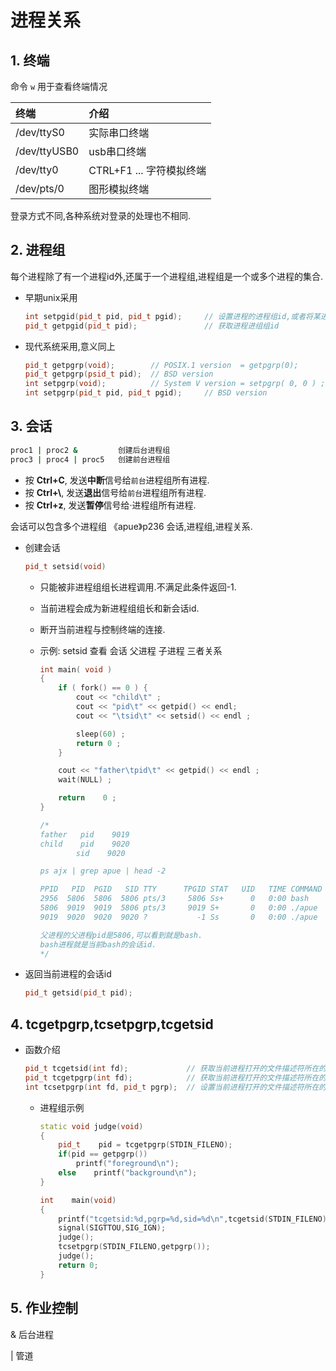 # 进程关系

## 1. 终端

命令 `w` 用于查看终端情况

终端 | 介绍
:--- | :---
/dev/ttyS0 | 实际串口终端
/dev/ttyUSB0 | usb串口终端
/dev/tty0 | CTRL+F1 ... 字符模拟终端
/dev/pts/0 | 图形模拟终端

登录方式不同,各种系统对登录的处理也不相同.

## 2. 进程组

每个进程除了有一个进程id外,还属于一个进程组,进程组是一个或多个进程的集合.

- 早期unix采用

    ```cpp
    int setpgid(pid_t pid, pid_t pgid);     // 设置进程的进程组id,或者将某进程加入某进程组
    pid_t getpgid(pid_t pid);               // 获取进程进组组id
    ```

- 现代系统采用,意义同上

    ```cpp
    pid_t getpgrp(void);        // POSIX.1 version  = getpgrp(0);
    pid_t getpgrp(psid_t pid);  // BSD version
    int setpgrp(void);          // System V version = setpgrp( 0, 0 ) ;
    int setpgrp(pid_t pid, pid_t pgid);     // BSD version
    ```

## 3. 会话

```bash
proc1 | proc2 &         创建后台进程组
proc3 | proc4 | proc5   创建前台进程组
```

- 按 **Ctrl+C**, 发送**中断**信号给`前台`进程组所有进程.
- 按 **Ctrl+\\**, 发送**退出**信号给`前台`进程组所有进程.
- 按 **Ctrl+z**, 发送**暂停**信号给·进程组所有进程.

会话可以包含多个进程组
《apue》p236 会话,进程组,进程关系.

- 创建会话

    ```cpp
    pid_t setsid(void)
    ```

  - 只能被非进程组组长进程调用.不满足此条件返回-1.
  - 当前进程会成为新进程组组长和新会话id.
  - 断开当前进程与控制终端的连接.

  - 示例: setsid 查看 会话 父进程 子进程 三者关系

    ```cpp
    int main( void )
    {
        if ( fork() == 0 ) {
            cout << "child\t" ;
            cout << "pid\t" << getpid() << endl;
            cout << "\tsid\t" << setsid() << endl ;

            sleep(60) ;
            return 0 ;
        }

        cout << "father\tpid\t" << getpid() << endl ;
        wait(NULL) ;

        return    0 ;
    }

    /*
    father   pid    9019
    child    pid    9020
            sid    9020

    ps ajx | grep apue | head -2

    PPID   PID  PGID   SID TTY      TPGID STAT   UID   TIME COMMAND
    2956  5806  5806  5806 pts/3     5806 Ss+      0   0:00 bash
    5806  9019  9019  5806 pts/3     9019 S+       0   0:00 ./apue
    9019  9020  9020  9020 ?           -1 Ss       0   0:00 ./apue

    父进程的父进程pid是5806,可以看到就是bash.
    bash进程就是当前bash的会话id.
    */
    ```

- 返回当前进程的会话id

    ```cpp
    pid_t getsid(pid_t pid);
    ```

## 4. tcgetpgrp,tcsetpgrp,tcgetsid

- 函数介绍

    ```cpp
    pid_t tcgetsid(int fd);             // 获取当前进程打开的文件描述符所在的会话id
    pid_t tcgetpgrp(int fd);            // 获取当前进程打开的文件描述符所在的进程组id
    int tcsetpgrp(int fd, pid_t pgrp);  // 设置当前进程打开的文件描述符所在的进程组id
    ```

  - 进程组示例

    ```cpp
    static void judge(void)
    {
        pid_t    pid = tcgetpgrp(STDIN_FILENO);
        if(pid == getpgrp())
            printf("foreground\n");
        else    printf("background\n");
    }

    int    main(void)
    {
        printf("tcgetsid:%d,pgrp=%d,sid=%d\n",tcgetsid(STDIN_FILENO),getpgrp(),getsid(getpid()));
        signal(SIGTTOU,SIG_IGN);
        judge();
        tcsetpgrp(STDIN_FILENO,getpgrp());
        judge();
        return 0;
    }
    ```

## 5. 作业控制

& 后台进程

| 管道
